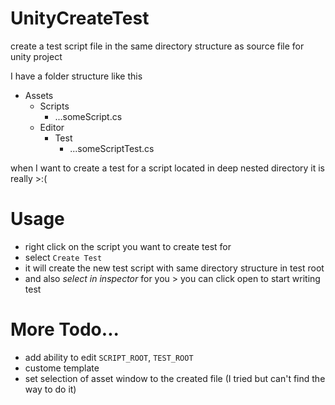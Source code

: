 # UnityCreateTest
create a test script file in the same directory structure as source file for unity project

I have a folder structure like this
- Assets
  - Scripts
    - ...someScript.cs
  - Editor
    - Test
      - ...someScriptTest.cs

when I want to create a test for a script located in deep nested directory it is really >:(

# Usage
- right click on the script you want to create test for
- select `Create Test`
- it will create the new test script with same directory structure in test root
- and also *select in inspector* for you > you can click open to start writing test

# More Todo...
- add ability to edit `SCRIPT_ROOT`, `TEST_ROOT`
- custome template
- set selection of asset window to the created file (I tried but can't find the way to do it)
